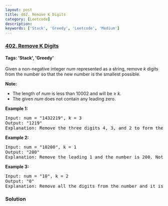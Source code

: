 ```yaml
---
layout: post
title: 402. Remove K Digits
category: [Leetcode]
description: 
keywords: ['Stack', 'Greedy', 'Leetcode', 'Medium']
---
```

### [402. Remove K Digits](https://leetcode.com/problems/remove-k-digits)

#### Tags: 'Stack', 'Greedy'

<div class="content__u3I1 question-content__JfgR"><div><p>Given a non-negative integer <i>num</i> represented as a string, remove <i>k</i> digits from the number so that the new number is the smallest possible.
</p>
<p><b>Note:</b><br/>
</p><ul>
<li>The length of <i>num</i> is less than 10002 and will be ≥ <i>k</i>.</li>
<li>The given <i>num</i> does not contain any leading zero.</li>
</ul>
<p></p>
<p><b>Example 1:</b>
</p><pre>Input: num = "1432219", k = 3
Output: "1219"
Explanation: Remove the three digits 4, 3, and 2 to form the new number 1219 which is the smallest.
</pre>
<p></p>
<p><b>Example 2:</b>
</p><pre>Input: num = "10200", k = 1
Output: "200"
Explanation: Remove the leading 1 and the number is 200. Note that the output must not contain leading zeroes.
</pre>
<p></p>
<p><b>Example 3:</b>
</p><pre>Input: num = "10", k = 2
Output: "0"
Explanation: Remove all the digits from the number and it is left with nothing which is 0.
</pre>
<p></p></div></div>

### Solution
